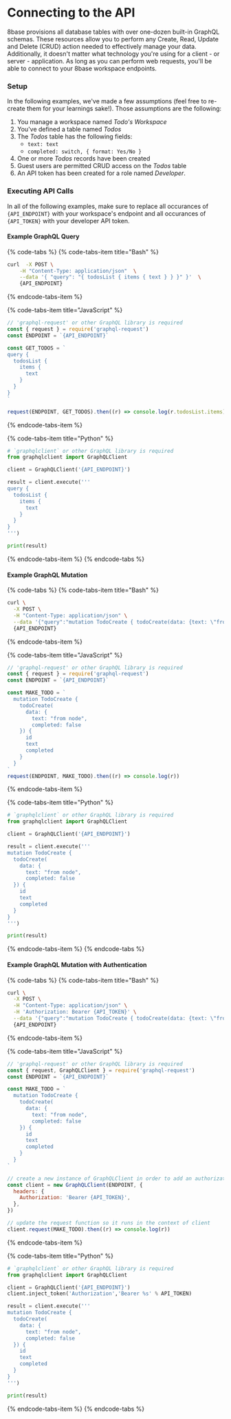 # Connecting to the API

8base provisions all database tables with over one-dozen built-in GraphQL schemas. These resources allow you to perform any Create, Read, Update and Delete \(CRUD\) action needed to effectively manage your data. Additionally, it doesn't matter what technology you're using for a client - or server - application. As long as you can perform web requests, you'll be able to connect to your 8base workspace endpoints.

### Setup

In the following examples, we've made a few assumptions \(feel free to re-create them for your learnings sake!\). Those assumptions are the following:

1. You manage a workspace named _Todo's Workspace_
2. You've defined a table named _Todos_
3. The _Todos_ table has the following fields:
   * `text: text`
   * `completed: switch, { format: Yes/No }`
4. One or more _Todos_ records have been created
5. Guest users are permitted CRUD access on the _Todos_ table
6. An API token has been created for a role named _Developer_.

### Executing API Calls

In all of the following examples, make sure to replace all occurances of `{API_ENDPOINT}` with your workspace's endpoint and all occurances of `{API_TOKEN}` with your developer API token.

#### Example GraphQL Query

{% code-tabs %}
{% code-tabs-item title="Bash" %}
```bash
curl  -X POST \
    -H "Content-Type: application/json"  \
    --data '{ "query": "{ todosList { items { text } } }" }'  \
    {API_ENDPOINT}
```
{% endcode-tabs-item %}

{% code-tabs-item title="JavaScript" %}
```javascript
// 'graphql-request' or other GraphQL library is required
const { request } = require('graphql-request')
const ENDPOINT = `{API_ENDPOINT}`

const GET_TODOS = `
query {
  todosList {
    items {
      text
    }
  }
}
`

request(ENDPOINT, GET_TODOS).then((r) => console.log(r.todosList.items))
```
{% endcode-tabs-item %}

{% code-tabs-item title="Python" %}
```python
# `graphqlclient` or other GraphQL library is required
from graphqlclient import GraphQLClient

client = GraphQLClient('{API_ENDPOINT}')

result = client.execute('''
query {
  todosList {
    items {
      text
    }
  }
}
''')

print(result)
```
{% endcode-tabs-item %}
{% endcode-tabs %}

#### Example GraphQL Mutation

{% code-tabs %}
{% code-tabs-item title="Bash" %}
```bash
curl \
  -X POST \
  -H "Content-Type: application/json" \
  --data '{"query":"mutation TodoCreate { todoCreate(data: {text: \"from CURL\", completed: false}) {id text completed}}"}' \
  {API_ENDPOINT}
```
{% endcode-tabs-item %}

{% code-tabs-item title="JavaScript" %}
```javascript
// 'graphql-request' or other GraphQL library is required
const { request } = require('graphql-request')
const ENDPOINT = `{API_ENDPOINT}`

const MAKE_TODO = `
  mutation TodoCreate {
    todoCreate(
      data: {
        text: "from node",
        completed: false
    }) {
      id
      text
      completed
    }
  }
`
request(ENDPOINT, MAKE_TODO).then((r) => console.log(r))
```
{% endcode-tabs-item %}

{% code-tabs-item title="Python" %}
```python
# `graphqlclient` or other GraphQL library is required
from graphqlclient import GraphQLClient

client = GraphQLClient('{API_ENDPOINT}')

result = client.execute('''
mutation TodoCreate {
  todoCreate(
    data: {
      text: "from node",
      completed: false
  }) {
    id
    text
    completed
  }
}
''')

print(result)
```
{% endcode-tabs-item %}
{% endcode-tabs %}

#### Example GraphQL Mutation with Authentication

{% code-tabs %}
{% code-tabs-item title="Bash" %}
```bash
curl \
  -X POST \
  -H "Content-Type: application/json" \
  -H 'Authorization: Bearer {API_TOKEN}' \
  --data '{"query":"mutation TodoCreate { todoCreate(data: {text: \"from CURL with auth\", completed: false}) {id text completed}}"}' \
  {API_ENDPOINT}
```
{% endcode-tabs-item %}

{% code-tabs-item title="JavaScript" %}
```javascript
// 'graphql-request' or other GraphQL library is required
const { request, GraphQLClient } = require('graphql-request')
const ENDPOINT = `{API_ENDPOINT}`

const MAKE_TODO = `
  mutation TodoCreate {
    todoCreate(
      data: {
        text: "from node",
        completed: false
    }) {
      id
      text
      completed
    }
  }
`

// create a new instance of GraphQLClient in order to add an authorization header
const client = new GraphQLClient(ENDPOINT, {
  headers: {
    Authorization: 'Bearer {API_TOKEN}',
  },
})

// update the request function so it runs in the context of client
client.request(MAKE_TODO).then((r) => console.log(r))
```
{% endcode-tabs-item %}

{% code-tabs-item title="Python" %}
```python
# `graphqlclient` or other GraphQL library is required
from graphqlclient import GraphQLClient

client = GraphQLClient('{API_ENDPOINT}')
client.inject_token('Authorization','Bearer %s' % API_TOKEN)

result = client.execute('''
mutation TodoCreate {
  todoCreate(
    data: {
      text: "from node",
      completed: false
  }) {
    id
    text
    completed
  }
}
''')

print(result)
```
{% endcode-tabs-item %}
{% endcode-tabs %}
